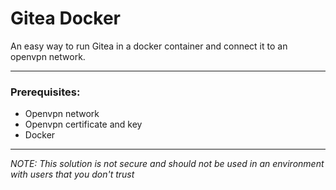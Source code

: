 # Gitea Docker

An easy way to run Gitea in a docker container and connect it to an openvpn network.

---

### Prerequisites:

- Openvpn network
- Openvpn certificate and key
- Docker

---

_NOTE: This solution is not secure and should not be used in an environment with users that you don't trust_
